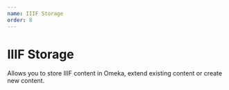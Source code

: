 ```yaml
---
name: IIIF Storage
order: 8
---
```


# IIIF Storage

Allows you to store IIIF content in Omeka, extend existing content or create new content.

